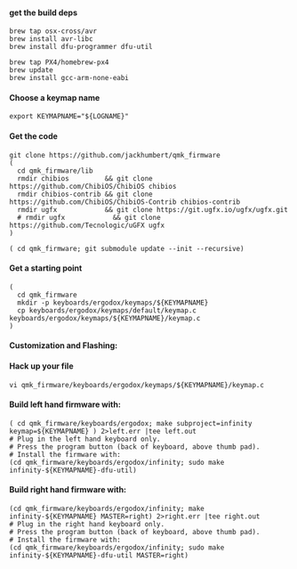 #### get the build deps
```
brew tap osx-cross/avr
brew install avr-libc
brew install dfu-programmer dfu-util

brew tap PX4/homebrew-px4
brew update
brew install gcc-arm-none-eabi
```

#### Choose a keymap name
```
export KEYMAPNAME="${LOGNAME}"
```

#### Get the code
```
git clone https://github.com/jackhumbert/qmk_firmware
(
  cd qmk_firmware/lib
  rmdir chibios         && git clone https://github.com/ChibiOS/ChibiOS chibios
  rmdir chibios-contrib && git clone https://github.com/ChibiOS/ChibiOS-Contrib chibios-contrib
  rmdir ugfx            && git clone https://git.ugfx.io/ugfx/ugfx.git
  # rmdir ugfx            && git clone https://github.com/Tecnologic/uGFX ugfx
)

( cd qmk_firmware; git submodule update --init --recursive)
```

#### Get a starting point
```
(
  cd qmk_firmware
  mkdir -p keyboards/ergodox/keymaps/${KEYMAPNAME}
  cp keyboards/ergodox/keymaps/default/keymap.c  keyboards/ergodox/keymaps/${KEYMAPNAME}/keymap.c
)
```

#### Customization and Flashing:

#### Hack up your file
```
vi qmk_firmware/keyboards/ergodox/keymaps/${KEYMAPNAME}/keymap.c
```

#### Build left hand firmware with:
```
( cd qmk_firmware/keyboards/ergodox; make subproject=infinity keymap=${KEYMAPNAME} ) 2>left.err |tee left.out
# Plug in the left hand keyboard only.
# Press the program button (back of keyboard, above thumb pad).
# Install the firmware with:
(cd qmk_firmware/keyboards/ergodox/infinity; sudo make infinity-${KEYMAPNAME}-dfu-util)
```


#### Build right hand firmware with:
```
(cd qmk_firmware/keyboards/ergodox/infinity; make infinity-${KEYMAPNAME} MASTER=right) 2>right.err |tee right.out
# Plug in the right hand keyboard only.
# Press the program button (back of keyboard, above thumb pad).
# Install the firmware with:
(cd qmk_firmware/keyboards/ergodox/infinity; sudo make infinity-${KEYMAPNAME}-dfu-util MASTER=right)
```
